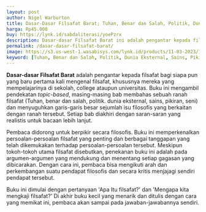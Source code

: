 ```yaml
---
layout: post
author: Nigel Warburton 
title: Dasar-Dasar Filsafat Barat; Tuhan, Benar dan Salah, Politik, Dunia Eksternal, Sains, Pikiran, Seni
harga: Rp45.000
buy: https://lynk.id/sabdaliterasi/yoePzrx
description: Dasar-dasar Filsafat Barat ini adalah pengantar kepada filsafat bagi siapa pun yang baru pertama kali mengenal filsafat.
permalink: /dasar-dasar-filsafat-barat/
image: https://s3.us-west-1.wasabisys.com/lynk.id/products/11-03-2023/1678518506847_1567528
keyword: [Tuhan, Benar dan Salah, Politik, Dunia Eksternal, Sains, Pikiran, Seni, pengantar filsafat, dasar filsafat,ebook pengantar filsafat, buku rekomendasi filsafat, filaafat untuk pemula]
---
```


<p><strong>Dasar-dasar Filsafat Barat</strong> adalah pengantar kepada filsafat bagi siapa pun yang baru pertama kali mengenal filsafat, khususnya mereka yang mempelajarinya di sekolah, college ataupun universitas. Buku ini mengambil pendekatan <i>topic-based</i>, masing-masing bab membahas sebuah ranah filsafat (Tuhan, benar dan salah, politik. dunia eksternal, sains, pikiran, seni) dan menyuguhkan garis-garis besar sejumlah isu filosofis yang berkaitan dengan ranah tersebut. Setiap bab diakhiri dengan saran-saran yang realistis untuk bacaan lebih lanjut.&nbsp;</p><p>Pembaca didorong untuk berpikir secara filosofis. Buku ini memperkenalkan persoalan-persoalan filsafat yang penting dan berbagai tanggapan yang telah dikemukakan terhadap persoalan-persoalan tersebut. Meskipun tokoh-tokoh utama filsafat disebutkan, penekanan buku ini adalah pada argumen-argumen yang mendukung dan menentang setiap gagasan yang dibicarakan. Dengan cara ini, pembaca bisa mengikuti arah dan perkembangan suatu pendapat filosofis dan secara kritis menjajagi sendiri pendapat tersebut.&nbsp;</p><p>Buku ini dimulai dengan pertanyaan 'Apa Itu filsafat?' dan 'Mengapa kita mengkaji filsafat?' Di akhir buku kecil yang menarik dan ditulis dengan cara yang memikat ini, pembaca akan sampai pada jawaban-jawabannya sendiri.</p>